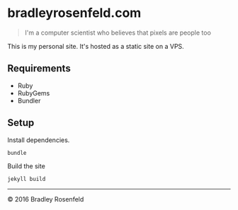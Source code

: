 # bradleyrosenfeld.com

> I'm a computer scientist who believes that pixels are people too

This is my personal site. It's hosted as a static site on a VPS.

## Requirements

- Ruby
- RubyGems
- Bundler

## Setup

Install dependencies. 
```bash
bundle
```

Build the site
```bash
jekyll build
```

-----------------------------

&copy; 2016 Bradley Rosenfeld
